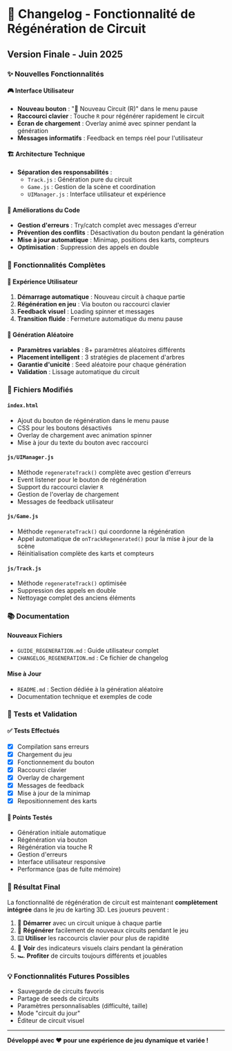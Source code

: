 # 🔄 Changelog - Fonctionnalité de Régénération de Circuit

## Version Finale - Juin 2025

### ✨ Nouvelles Fonctionnalités

#### 🎮 Interface Utilisateur
- **Nouveau bouton** : "🔄 Nouveau Circuit (R)" dans le menu pause
- **Raccourci clavier** : Touche `R` pour régénérer rapidement le circuit
- **Écran de chargement** : Overlay animé avec spinner pendant la génération
- **Messages informatifs** : Feedback en temps réel pour l'utilisateur

#### 🏗️ Architecture Technique
- **Séparation des responsabilités** :
  - `Track.js` : Génération pure du circuit
  - `Game.js` : Gestion de la scène et coordination
  - `UIManager.js` : Interface utilisateur et expérience

#### 🔧 Améliorations du Code
- **Gestion d'erreurs** : Try/catch complet avec messages d'erreur
- **Prévention des conflits** : Désactivation du bouton pendant la génération
- **Mise à jour automatique** : Minimap, positions des karts, compteurs
- **Optimisation** : Suppression des appels en double

### 🎯 Fonctionnalités Complètes

#### 📱 Expérience Utilisateur
1. **Démarrage automatique** : Nouveau circuit à chaque partie
2. **Régénération en jeu** : Via bouton ou raccourci clavier
3. **Feedback visuel** : Loading spinner et messages
4. **Transition fluide** : Fermeture automatique du menu pause

#### 🎲 Génération Aléatoire
- **Paramètres variables** : 8+ paramètres aléatoires différents
- **Placement intelligent** : 3 stratégies de placement d'arbres
- **Garantie d'unicité** : Seed aléatoire pour chaque génération
- **Validation** : Lissage automatique du circuit

### 🔧 Fichiers Modifiés

#### `index.html`
- Ajout du bouton de régénération dans le menu pause
- CSS pour les boutons désactivés
- Overlay de chargement avec animation spinner
- Mise à jour du texte du bouton avec raccourci

#### `js/UIManager.js`
- Méthode `regenerateTrack()` complète avec gestion d'erreurs
- Event listener pour le bouton de régénération
- Support du raccourci clavier `R`
- Gestion de l'overlay de chargement
- Messages de feedback utilisateur

#### `js/Game.js`
- Méthode `regenerateTrack()` qui coordonne la régénération
- Appel automatique de `onTrackRegenerated()` pour la mise à jour de la scène
- Réinitialisation complète des karts et compteurs

#### `js/Track.js`
- Méthode `regenerateTrack()` optimisée
- Suppression des appels en double
- Nettoyage complet des anciens éléments

### 📚 Documentation

#### Nouveaux Fichiers
- `GUIDE_REGENERATION.md` : Guide utilisateur complet
- `CHANGELOG_REGENERATION.md` : Ce fichier de changelog

#### Mise à Jour
- `README.md` : Section dédiée à la génération aléatoire
- Documentation technique et exemples de code

### 🚀 Tests et Validation

#### ✅ Tests Effectués
- [x] Compilation sans erreurs
- [x] Chargement du jeu
- [x] Fonctionnement du bouton
- [x] Raccourci clavier
- [x] Overlay de chargement
- [x] Messages de feedback
- [x] Mise à jour de la minimap
- [x] Repositionnement des karts

#### 🎯 Points Testés
- Génération initiale automatique
- Régénération via bouton
- Régénération via touche R
- Gestion d'erreurs
- Interface utilisateur responsive
- Performance (pas de fuite mémoire)

### 🏁 Résultat Final

La fonctionnalité de régénération de circuit est maintenant **complètement intégrée** dans le jeu de karting 3D. Les joueurs peuvent :

1. 🚀 **Démarrer** avec un circuit unique à chaque partie
2. 🔄 **Régénérer** facilement de nouveaux circuits pendant le jeu
3. ⌨️ **Utiliser** les raccourcis clavier pour plus de rapidité
4. 👀 **Voir** des indicateurs visuels clairs pendant la génération
5. 🏎️ **Profiter** de circuits toujours différents et jouables

### 💡 Fonctionnalités Futures Possibles

- Sauvegarde de circuits favoris
- Partage de seeds de circuits
- Paramètres personnalisables (difficulté, taille)
- Mode "circuit du jour"
- Éditeur de circuit visuel

---

**Développé avec ❤️ pour une expérience de jeu dynamique et variée !**
